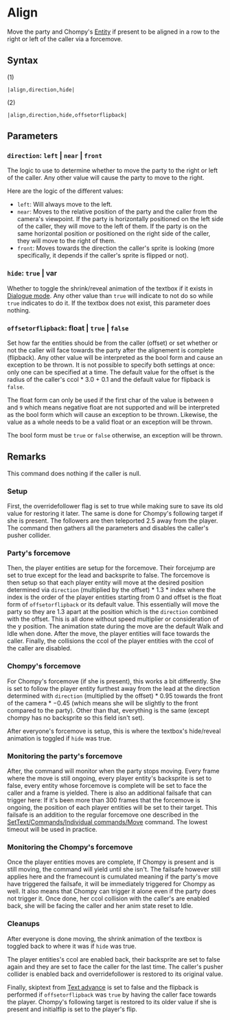 # Align

Move the party and Chompy's [Entity](../../../Entities/Entity.md) if present to be aligned in a row to the right or left of the caller via a forcemove.

## Syntax

(1)

````
|align,direction,hide|
````

(2)

````
|align,direction,hide,offsetorflipback|
````

## Parameters

### `direction`: `left` | `near` | `front`

The logic to use to determine whether to move the party to the right or left of the caller. Any other value will cause the party to move to the right.

Here are the logic of the different values:

* `left`: Will always move to the left.
* `near`: Moves to the relative position of the party and the caller from the camera's viewpoint. If the party is horizontally positioned on the left side of the caller, they will move to the left of them. If the party is on the same horizontal position or positioned on the right side of the caller, they will move to the right of them.
* `front`: Moves towards the direction the caller's sprite is looking (more specifically, it depends if the caller's sprite is flipped or not). 

### `hide`: `true` | var

Whether to toggle the shrink/reveal animation of the textbox if it exists in [Dialogue mode](../../Dialogue%20mode.md). Any other value than `true` will indicate to not do so while `true` indicates to do it. If the textbox does not exist, this parameter does nothing.

### `offsetorflipback`: float | `true` | `false`

Set how far the entities should be from the caller (offset) or set whether or not the caller will face towards the party after the alignement is complete (flipback). Any other value will be interpreted as the bool form and cause an exception to be thrown. It is not possible to specify both settings at once: only one can be specified at a time. The default value for the offset is the radius of the caller's ccol * 3.0 + 0.1 and the default value for flipback is `false`.

The float form can only be used if the first char of the value is between `0` and `9` which means negative float are not supported and will be interpreted as the bool form which will cause an exception to be thrown. Likewise, the value as a whole needs to be a valid float or an exception will be thrown.

The bool form must be `true` or `false` otherwise, an exception will be thrown.

## Remarks

This command does nothing if the caller is null.

### Setup

First, the overridefollower flag is set to true while making sure to save its old value for restoring it later. The same is done for Chompy's following target if she is present. The followers are then teleported 2.5 away from the player. The command then gathers all the parameters and disables the caller's pusher collider.

### Party's forcemove

Then, the player entities are setup for the forcemove. Their forcejump are set to true except for the lead and backsprite to false. The forcemove is then setup so that each player entity will move at the desired position determined via `direction` (multiplied by the offset) * 1.3 * index  where the index is the order of the player entities starting from 0 and offset is the float form of `offsetorflipback` or its default value. This essentially will move the party so they are 1.3 apart at the position which is the `direction` combined with the offset. This is all done without speed multiplier or consideration of the y position. The animation state during the move are the default Walk and Idle when done. After the move, the player entities will face towards the caller. Finally, the collisions the ccol of the player entities with the ccol of the caller are disabled.

### Chompy's forcemove

For Chompy's forcemove (if she is present), this works a bit differently. She is set to follow the player entity furthest away from the lead at the direction determined with `direction` (multiplied by the offset) * 0.95 towards the front of the camera * −0.45 (which means she will be slightly to the front compared to the party). Other than that, everything is the same (except chompy has no backsprite so this field isn't set).

After everyone's forcemove is setup, this is where the textbox's hide/reveal animation is toggled if `hide` was true. 

### Monitoring the party's forcemove

After, the command will monitor when the party stops moving. Every frame where the move is still ongoing, every player entity's backsprite is set to false, every entity whose forcemove is complete will be set to face the caller and a frame is yielded. There is also an additional failsafe that can trigger here: If it's been more than 300 frames that the forcemove is ongoing, the position of each player entities will be set to their target. This failsafe is an addition to the regular forcemove one described in the [SetText/Commands/Individual commands/Move](Move.md) command. The lowest timeout will be used in practice.

### Monitoring the Chompy's forcemove

Once the player entities moves are complete, If Chompy is present and is still moving, the command will yield until she isn't. The failsafe however still applies here and the framecount is cumulated meaning if the party's move have triggered the failsafe, it will be immediately triggered for Chompy as well. It also means that Chompy can trigger it alone even if the party does not trigger it. Once done, her ccol collision with the caller's are enabled back, she will be facing the caller and her anim state reset to Idle.

### Cleanups

After everyone is done moving, the shrink animation of the textbox is toggled back to where it was if `hide` was true. 

The player entities's ccol are enabled back, their backsprite are set to false again and they are set to face the caller for the last time. The caller's pusher collider is enabled back and overridefollower is restored to its original value.

Finally, skiptext from [Text advance](../../Related%20Systems/Text%20advance.md) is set to false and the flipback is performed if `offsetorflipback` was `true` by having the caller face towards the player. Chompy's following target is restored to its older value if she is present and initialflip is set to the player's flip.
